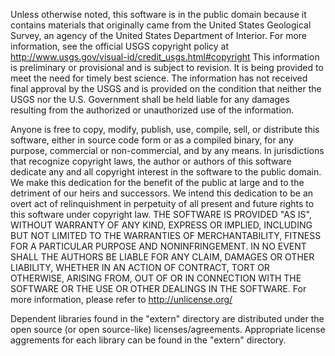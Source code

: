 
Unless otherwise noted, this software is in the public domain because it contains materials
that originally came from the United States Geological Survey, an
agency of the United States Department of Interior. For more
information, see the official USGS copyright policy at
http://www.usgs.gov/visual-id/credit_usgs.html#copyright
This information is preliminary or provisional and is subject to
revision. It is being provided to meet the need for timely best
science. The information has not received final approval by the USGS
and is provided on the condition that neither the USGS nor the
U.S. Government shall be held liable for any damages resulting from
the authorized or unauthorized use of the information.

Anyone is free to copy, modify, publish, use, compile, sell, or distribute this software, 
either in source code form or as a compiled binary, for any purpose, commercial or non-commercial, 
and by any means.  In jurisdictions that recognize copyright laws, the author or authors of this 
software dedicate any and all copyright interest in the software to the public domain. 
We make this dedication for the benefit of the public at large and to the detriment of our heirs and successors. 
We intend this dedication to be an overt act of relinquishment in perpetuity of all 
present and future rights to this software under copyright law.
THE SOFTWARE IS PROVIDED "AS IS", WITHOUT WARRANTY OF ANY KIND, EXPRESS OR IMPLIED, 
INCLUDING BUT NOT LIMITED TO THE WARRANTIES OF MERCHANTABILITY, FITNESS FOR A PARTICULAR PURPOSE AND NONINFRINGEMENT. 
IN NO EVENT SHALL THE AUTHORS BE LIABLE FOR ANY CLAIM, DAMAGES OR OTHER LIABILITY, 
WHETHER IN AN ACTION OF CONTRACT, TORT OR OTHERWISE, ARISING FROM, OUT OF OR IN CONNECTION WITH 
THE SOFTWARE OR THE USE OR OTHER DEALINGS IN THE SOFTWARE.
For more information, please refer to http://unlicense.org/

Dependent libraries found in the "extern" directory are distributed under
the open source (or open source-like) licenses/agreements. Appropriate
license aggrements for each library can be found in the "extern"
directory.
